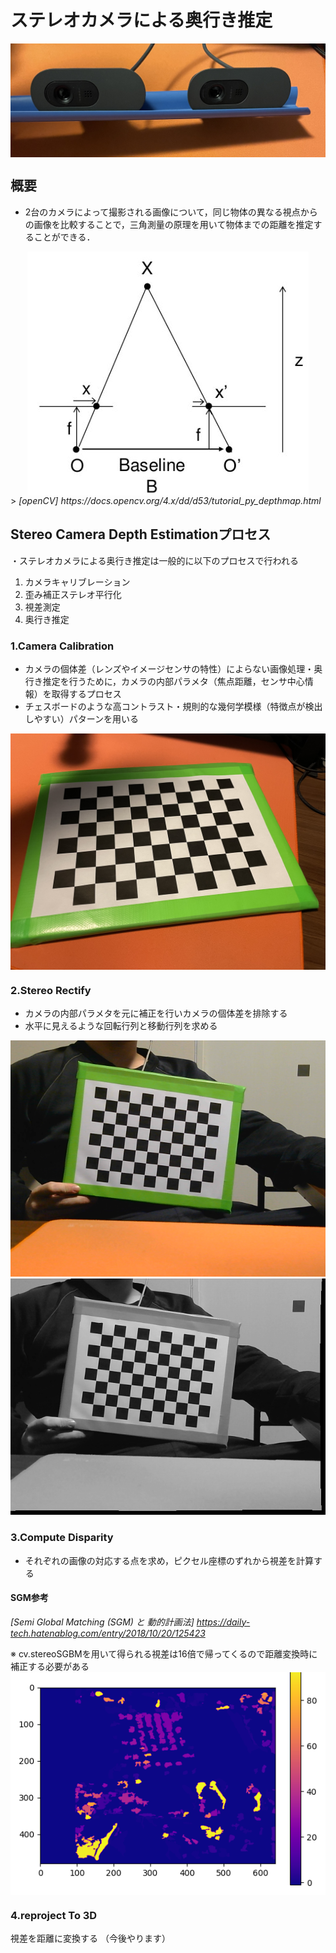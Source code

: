 # ステレオカメラによる奥行き推定
<img src="./static/stereoCamera.jpg" alt="stereo camera" style="display: block; margin: 0 auto;">

## 概要
- 2台のカメラによって撮影される画像について，同じ物体の異なる視点からの画像を比較することで，三角測量の原理を用いて物体までの距離を推定することができる．

<img src="./static/triangulation.png" alt="triangulation" style="display: block; margin: 0 auto;">
> <cite>[openCV] https://docs.opencv.org/4.x/dd/d53/tutorial_py_depthmap.html </cite>

## Stereo Camera Depth Estimationプロセス
・ステレオカメラによる奥行き推定は一般的に以下のプロセスで行われる
1. カメラキャリブレーション
2. 歪み補正ステレオ平行化
3. 視差測定
4. 奥行き推定

### 1.Camera Calibration
- カメラの個体差（レンズやイメージセンサの特性）によらない画像処理・奥行き推定を行うために，カメラの内部パラメタ（焦点距離，センサ中心情報）を取得するプロセス
- チェスボードのような高コントラスト・規則的な幾何学模様（特徴点が検出しやすい）パターンを用いる
<img src="./static/calibBoard.jpg" alt="triangulation" style="display: block; margin: 0 auto;">

### 2.Stereo Rectify
- カメラの内部パラメタを元に補正を行いカメラの個体差を排除する
- 水平に見えるような回転行列と移動行列を求める
<img src="./static/calib_1.png" alt="before Rectify">
<img src="./static/rectifiedImgL.png" alt="after Rectify">

### 3.Compute Disparity
- それぞれの画像の対応する点を求め，ピクセル座標のずれから視差を計算する
#### SGM参考
<cite>[Semi Global Matching (SGM) と 動的計画法] https://daily-tech.hatenablog.com/entry/2018/10/20/125423 </cite>


※ cv.stereoSGBMを用いて得られる視差は16倍で帰ってくるので距離変換時に補正する必要がある
<img src="./static/disparityMap.png" alt="disparityMap" style="display: block; margin: 0 auto;">

### 4.reproject To 3D
視差を距離に変換する
（今後やります）